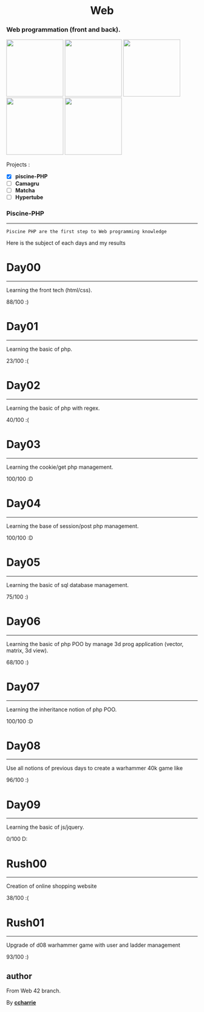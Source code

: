 <h1 align=center>Web</h1>
<h3>Web programmation (front and back).</h3>

<p float="left">
    <a href="https://fr.wikipedia.org/wiki/Hypertext_Markup_Language"><img src="https://www.programmation-facile.com/wp-content/uploads/2014/03/html5.png" height="150" width="auto"></a>
 <a href="https://fr.wikipedia.org/wiki/Feuilles_de_style_en_cascade"><img src="https://humancoders-formations.s3.amazonaws.com/uploads/course/logo/70/thumb_bigger_formation-css3.png" height="150" width="auto"></a>
 <a href="https://fr.wikipedia.org/wiki/JavaScript"><img src="http://ecofemina.fr/wp-content/uploads/2016/03/js-logo.png" height="150" width="auto"></a>
 <a href="http://php.net/"><img src="http://inboxtechs.com/wp-content/uploads/2018/01/icon-php1-1.png" height="150" width="auto"></a>
  <a href="https://sql.sh/"><img src="https://www.concurrency.com/getmedia/e0f69a92-832a-4680-b8ae-a1e02407d80a/SQL-Database-(generic).png.aspx?width=256&height=256&ext=.png" height="150" width="auto"></a>
 </p>

Projects :
* [x] **piscine-PHP**
* [ ] **Camagru**
* [ ] **Matcha**
* [ ] **Hypertube**

### Piscine-PHP
***
```
Piscine PHP are the first step to Web programming knowledge
```
Here is the subject of each days and my results

# Day00
***

Learning the front tech (html/css).

88/100 :)

# Day01
***

Learning the basic of php.

23/100 :(

# Day02
***

Learning the basic of php with regex.

40/100 :(

# Day03
***

Learning the cookie/get php management.

100/100 :D

# Day04
***

Learning the base of session/post php management.

100/100 :D

# Day05
***

Learning the basic of sql database management.

75/100 :)

# Day06
***

Learning the basic of php POO by manage 3d prog application (vector, matrix, 3d view).

68/100 :)

# Day07
***

Learning the inheritance notion of php POO.

100/100 :D

# Day08
***

Use all notions of previous days to create a warhammer 40k game like

96/100 :)

# Day09
***

Learning the basic of js/jquery.

0/100 D:

# Rush00
***

Creation of online shopping website

38/100 :(

# Rush01
***

Upgrade of d08 warhammer game with user and ladder management

93/100 :)

## author

From Web 42 branch.

By [**ccharrie**](https://profile.intra.42.fr/users/ccharrie)
